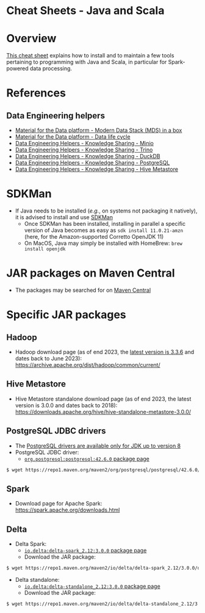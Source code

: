 Cheat Sheets - Java and Scala
=============================

# Overview
[This cheat sheet](https://github.com/data-engineering-helpers/ks-cheat-sheets/blob/main/programming/java-world/README.md)
explains how to install and to maintain a few tools pertaining to
programming with Java and Scala, in particular for Spark-powered data processing.

# References

## Data Engineering helpers
* [Material for the Data platform - Modern Data Stack (MDS) in a box](https://github.com/data-engineering-helpers/mds-in-a-box/blob/main/README.md)
* [Material for the Data platform - Data life cycle](https://github.com/data-engineering-helpers/data-life-cycle/blob/main/README.md)
* [Data Engineering Helpers - Knowledge Sharing - Minio](https://github.com/data-engineering-helpers/ks-cheat-sheets/blob/main/frameworks/minio/README.md)
* [Data Engineering Helpers - Knowledge Sharing - Trino](https://github.com/data-engineering-helpers/ks-cheat-sheets/blob/main/db/trino/README.md)
* [Data Engineering Helpers - Knowledge Sharing - DuckDB](https://github.com/data-engineering-helpers/ks-cheat-sheets/blob/main/db/duckdb/README.md)
* [Data Engineering Helpers - Knowledge Sharing - PostgreSQL](https://github.com/data-engineering-helpers/ks-cheat-sheets/blob/main/db/postgresql/README.md)
* [Data Engineering Helpers - Knowledge Sharing - Hive Metastore](https://github.com/data-engineering-helpers/ks-cheat-sheets/blob/main/frameworks/hive-metastore/README.md)

# SDKMan
* If Java needs to be installed (_e.g._, on systems not packaging it natively),
  it is advised to install and use [SDKMan](https://sdkman.io/)
  * Once SDKMan has been installed, installing in parallel a specific version of Java becomes as easy as
    `sdk install 11.0.21-amzn` (here, for the Amazon-supported Corretto OpenJDK 11)
  * On MacOS, Java may simply be installed with HomeBrew: `brew install openjdk`

# JAR packages on Maven Central
* The packages may be searched for on [Maven Central](https://mvnrepository.com/)

# Specific JAR packages

## Hadoop
* Hadoop download page (as of end 2023, the [latest version is 3.3.6](https://archive.apache.org/dist/hadoop/common/hadoop-3.3.6/)
  and dates back to June 2023): https://archive.apache.org/dist/hadoop/common/current/

## Hive Metastore
* Hive Metastore standalone download page (as of end 2023, the latest version is 3.0.0 and dates back to 2018):
  https://downloads.apache.org/hive/hive-standalone-metastore-3.0.0/

## PostgreSQL JDBC drivers
* The [PostgreSQL drivers are available only for JDK up to version 8](https://jdbc.postgresql.org/download)
* PostgreSQL JDBC driver:
  * [`org.postgresql:postgresql:42.6.0` package page](https://mvnrepository.com/artifact/org.postgresql/postgresql/42.6.0)
```bash
$ wget https://repo1.maven.org/maven2/org/postgresql/postgresql/42.6.0/postgresql-42.6.0.jar
```

## Spark
* Download page for Apache Spark: https://spark.apache.org/downloads.html

## Delta
* Delta Spark:
  * [`io.delta:delta-spark_2.12:3.0.0` package page](https://mvnrepository.com/artifact/io.delta/delta-spark_2.12/3.0.0)
  * Download the JAR package:
```bash
$ wget https://repo1.maven.org/maven2/io/delta/delta-spark_2.12/3.0.0/delta-spark_2.12-3.0.0.jar
```
* Delta standalone:
  * [`io.delta:delta-standalone_2.12:3.0.0` package page](https://mvnrepository.com/artifact/io.delta/delta-standalone_2.12/3.0.0)
  * Download the JAR package:
```bash
$ wget https://repo1.maven.org/maven2/io/delta/delta-standalone_2.12/3.0.0/delta-standalone_2.12-3.0.0.jar
```
